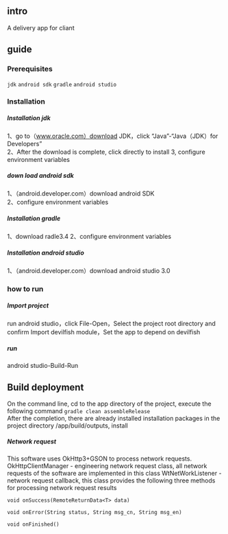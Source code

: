 ## intro
A delivery app for cliant   

## guide
### Prerequisites

```jdk``` ```android sdk``` ```gradle``` ```android studio```   

### Installation    
##### Installation jdk   
1、go to（www.oracle.com）download JDK，click “Java”-“Java（JDK）for Developers”   
2、After the download is complete, click directly to install
3, configure environment variables  
##### down load android sdk   
1、（android.developer.com）download android SDK   
2、configure environment variables
##### Installation gradle   
1、download radle3.4 
2、configure environment variables
##### Installation android studio   
1、（android.developer.com）download android studio 3.0   
  
### how to run
##### Import project 
run android studio，click File-Open，Select the project root directory and confirm 
Import devilfish module，Set the app to depend on devilfish
##### run 
android studio-Build-Run   
## Build deployment   
On the command line, cd to the app directory of the project, execute the following command
```gradle clean assembleRelease```    
After the completion, there are already installed installation packages in the project directory /app/build/outputs,  install 
##### Network request
This software uses OkHttp3+GSON to process network requests.
OkHttpClientManager - engineering network request class, all network requests of the software are implemented in this class
WtNetWorkListener - network request callback, this class provides the following three methods for processing network request results  

```void onSuccess(RemoteReturnData<T> data)```   

```void onError(String status, String msg_cn, String msg_en)```   
   
```void onFinished()```



